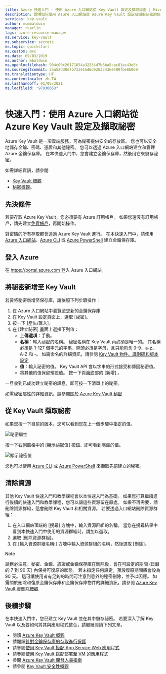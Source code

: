 ```yaml
---
title: Azure 快速入門 - 使用 Azure 入口網站從 Key Vault 設定及擷取祕密 | Microsoft Docs
description: 說明如何使用 Azure 入口網站從 Azure Key Vault 設定及擷取祕密的快速入門
services: key-vault
author: msmbaldwin
manager: rkarlin
tags: azure-resource-manager
ms.service: key-vault
ms.subservice: secrets
ms.topic: quickstart
ms.custom: mvc
ms.date: 09/03/2019
ms.author: mbaldwin
ms.openlocfilehash: 904c00c26171854a32234d7b6ba5cac81ac43e5c
ms.sourcegitcommit: 2aa52d30e7b733616d6d92633436e499fbe8b069
ms.translationtype: HT
ms.contentlocale: zh-TW
ms.lasthandoff: 01/06/2021
ms.locfileid: "97936663"
---
```

# <a name="quickstart-set-and-retrieve-a-secret-from-azure-key-vault-using-the-azure-portal"></a>快速入門：使用 Azure 入口網站從 Azure Key Vault 設定及擷取祕密

Azure Key Vault 是一項雲端服務，可為祕密提供安全的存放區。 您也可以安全地儲存金鑰、密碼、憑證和其他祕密。 您可以透過 Azure 入口網站建立和管理 Azure 金鑰保存庫。 在本快速入門中，您會建立金鑰保存庫，然後用它來儲存祕密。 

如需詳細資訊，請參閱 
- [Key Vault 概觀](../general/overview.md)
- [秘密概觀](about-secrets.md)。

## <a name="prerequisites"></a>先決條件

若要存取 Azure Key Vault，您必須要有 Azure 訂用帳戶。 如果您還沒有訂用帳戶，請先建立[免費帳戶](https://azure.microsoft.com/free/?WT.mc_id=A261C142F)，再開始操作。

對密碼的所有存取都會透過 Azure Key Vault 進行。 在本快速入門中，請使用 [Azure 入口網站](../general/quick-create-portal.md)、[Azure CLI](../general/quick-create-cli.md) 或 [Azure PowerShell](../general/quick-create-powershell.md) 建立金鑰保存庫。

## <a name="sign-in-to-azure"></a>登入 Azure

在 https://portal.azure.com 登入 Azure 入口網站。

## <a name="add-a-secret-to-key-vault"></a>將祕密新增至 Key Vault

若要將秘密新增至保存庫，請依照下列步驟操作：

1. 在 Azure 入口網站中瀏覽至您新的金鑰保存庫
1. 在 Key Vault 設定頁面上，選取 [祕密]。
1. 按一下 [產生/匯入]。
1. 在 [建立祕密] 畫面上選擇下列值：
    - **上傳選項**：手動。
    - **名稱**：輸入祕密的名稱。 秘密名稱在 Key Vault 內必須是唯一的。 其名稱必須是 1-127 個字元的字串，開頭必須是字母，且只能包含 0-9、a-z、A-Z 和 -。 如需命名的詳細資訊，請參閱 [Key Vault 物件、識別碼和版本設定](../general/about-keys-secrets-certificates.md#objects-identifiers-and-versioning)
    - **值**：輸入祕密的值。 Key Vault API 會以字串的形式接受和傳回秘密值。 
    - 將其他的值保留預設值。 按一下頁面底部的 [新增]  。

一旦收到已成功建立祕密的訊息，即可按一下清單上的祕密。 

如需秘密屬性的詳細資訊，請參閱[關於 Azure Key Vault 秘密](./about-secrets.md)

## <a name="retrieve-a-secret-from-key-vault"></a>從 Key Vault 擷取祕密

如果您按一下目前的版本，您可以看到您在上一個步驟中指定的值。

![祕密屬性](../media/quick-create-portal/current-version-hidden.png)

按一下右側窗格中的 [顯示祕密值] 按鈕，即可看到隱藏的值。 

![顯示祕密值](../media/quick-create-portal/current-version-shown.png)

您也可以使用 [Azure CLI]() 或 [Azure PowerShell]() 來擷取先前建立的秘密。

## <a name="clean-up-resources"></a>清除資源

其他 Key Vault 快速入門和教學課程會以本快速入門為基礎。 如果您打算繼續進行後續的快速入門和教學課程，您可以讓這些資源留在原處。
如果不再需要，請刪除資源群組，這會刪除 Key Vault 和相關資源。 若要透過入口網站刪除資源群組：

1. 在入口網站頂端的 [搜尋] 方塊中，輸入資源群組的名稱。 當您在搜尋結果中看到本快速入門中使用的資源群組時，請加以選取。
2. 選取 [刪除資源群組]。
3. 在 [輸入資源群組名稱:] 方塊中輸入資源群組的名稱，然後選取 [刪除]。

> [!NOTE]
> 請務必注意，秘密、金鑰、憑證或金鑰保存庫在刪除後，會在可設定的期間 (日曆的 7 到 90 天) 內保持可復原的狀態。 若未指定任何設定，預設復原期間將會設為 90 天。 這可讓使用者有足夠的時間可注意到意外的秘密刪除，並予以因應。 如需關於刪除和復原金鑰保存庫和金鑰保存庫物件的詳細資訊，請參閱 [Azure Key Vault 虛刪除概觀](../general/soft-delete-overview.md)

## <a name="next-steps"></a>後續步驟

在本快速入門中，您已建立 Key Vault 並在其中儲存祕密。 若要深入了解 Key Vault 以及要如何將其與應用程式整合，請繼續閱讀下列文章。

- 閱讀 [Azure Key Vault 概觀](../general/overview.md)
- 請閱讀[針對金鑰保存庫的存取進行保護](../general/secure-your-key-vault.md)
- 請參閱[使用 Key Vault 搭配 App Service Web 應用程式](../general/tutorial-net-create-vault-azure-web-app.md)
- 請參閱[使用 Key Vault 搭配部署至 VM 的應用程式](../general/tutorial-net-virtual-machine.md)
- 參閱 [Azure Key Vault 開發人員指南](../general/developers-guide.md)
- 請參閱 [Key Vault 安全性概觀](../general/security-overview.md)